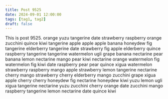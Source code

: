 ```yaml
---
title: Post 9525
date: 2024-09-01 12:00:00
tags: [tag1, tag2]
draft: false
---
```

This is post 9525.
orange
yuzu
tangerine
date
strawberry
raspberry
orange
zucchini
quince
kiwi
tangerine
apple
apple
apple
banana
honeydew
fig
tangerine
elderberry
tangerine
date
strawberry
fig
apple
elderberry
quince
raspberry
tangerine
tangerine
watermelon
ugli
grape
banana
nectarine
pear
banana
lemon
nectarine
mango
pear
kiwi
nectarine
orange
watermelon
fig
watermelon
fig
kiwi
date
raspberry
pear
pear
quince
xigua
watermelon
strawberry
raspberry
mango
apple
strawberry
lemon
tangerine
nectarine
cherry
mango
strawberry
cherry
elderberry
mango
zucchini
grape
xigua
apple
cherry
cherry
honeydew
fig
nectarine
honeydew
kiwi
yuzu
lemon
ugli
xigua
tangerine
nectarine
yuzu
zucchini
cherry
orange
date
zucchini
mango
raspberry
tangerine
lemon
nectarine
date
quince
kiwi

